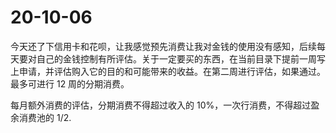 # 20-10-06

今天还了下信用卡和花呗，让我感觉预先消费让我对金钱的使用没有感知，后续每天要对自己的金钱控制有所评估。关于一定要买的东西，在当前目录下提前一周写上申请，并评估购入它的目的和可能带来的收益。在第二周进行评估，如果通过。最多可进行 12 周的分期消费。

每月额外消费的评估，分期消费不得超过收入的 10%，一次行消费，不得超过盈余消费池的 1/2.
